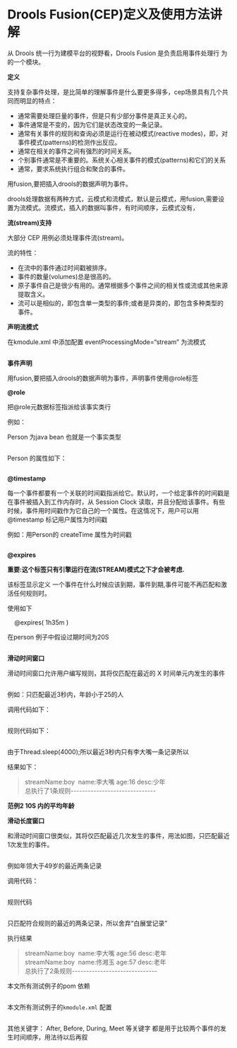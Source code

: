 # Drools Fusion(CEP)定义及使用方法讲解

从 Drools 统一行为建模平台的视野看，Drools Fusion 是负责启用事件处理行 为的一个模块。

**定义**

支持复杂事件处理，是比简单的理解事件是什么要更多得多，cep场景具有几个共同而明显的特点：

*   通常需要处理巨量的事件，但是只有少部分事件是真正关心的。
*   事件通常是不变的，因为它们是状态改变的一条记录。
*   通常有关事件的规则和查询必须是运行在被动模式(reactive modes)，即，对事件模式(patterns)的检测作出反应。
*   通常在相关的事件之间有强烈的时间关系。
*   个别事件通常是不重要的。系统关心相关事件的模式(patterns)和它们的关系
*   通常，要求系统执行组合和聚合的事件。

用fusion,要把插入drools的数据声明为事件。

drools处理数据有两种方式，云模式和流模式，默认是云模式，用fusion,需要设置为流模式。流模式，插入的数据叫事件，有时间顺序，云模式没有，

**流(stream)支持**

大部分 CEP 用例必须处理事件流(stream)。

流的特性：

*   在流中的事件通过时间戳被排序。
*   事件的数量(volumes)总是很高的。
*   原子事件自己是很少有用的。通常根据多个事件之间的相关性或流或其他来源提取含义。
*   流可以是相似的，即包含单一类型的事件;或者是异类的，即包含多种类型的事件。

**声明流模式**

在kmodule.xml 中添加配置 eventProcessingMode=“stream” 为流模式

```

```

**事件声明**

用fusion,要把插入drools的数据声明为事件，声明事件使用@role标签

**@role**

把@role元数据标签指派给该事实类行

例如：

Person 为java bean 也就是一个事实类型

```

```

Person 的属性如下：

```

```

**@timestamp**

每一个事件都要有一个关联的时间戳指派给它。默认时，一个给定事件的时间戳是在事件被插入到工作内存时，从 Session Clock 读取，并且分配给该事件。有些时候，事件用时间戳作为它自己的一个属性。在这情况下，用户可以用@timestamp 标记用户属性为时间戳

例如：用Person的 createTime 属性为时间戳

```

```

**@expires**

**重要:这个标签只有引擎运行在流(STREAM)模式之下才会被考虑.**

该标签显示定义 一个事件在什么时候应该到期，事件到期,事件可能不再匹配和激活任何规则时。

使用如下

    @expires( 1h35m )

在person 例子中假设过期时间为20S

```

```

**滑动时间窗口**

滑动时间窗口允许用户编写规则，其将仅匹配在最近的 X 时间单元内发生的事件

```

```

例如：只匹配最近3秒内，年龄小于25的人

调用代码如下：

```

```

规则代码如下：

```

```

由于Thread.sleep(4000);所以最近3秒内只有李大嘴一条记录所以

结果如下：

> streamName:boy  name:李大嘴 age:16 desc:少年  
> 总执行了1条规则------------------------------

**范例2 10S 内的平均年龄**

**滑动长度窗口**

和滑动时间窗口很类似，其将仅匹配最近几次发生的事件，用法如图，只匹配最近1次发生的事件。

```

```

例如年领大于49岁的最近两条记录

调用代码：

```

```

规则代码

```

```

只匹配符合规则的最近的两条记录，所以舍弃“白展堂记录”

执行结果

> streamName:boy  name:李大嘴 age:56 desc:老年  
> streamName:boy  name:佟湘玉 age:57 desc:老年  
> 总执行了2条规则------------------------------

本文所有测试例子的pom 依赖

```

```

本文所有测试例子的`kmodule.xml` 配置

```

```

其他关键字： After, Before, During, Meet 等关键字 都是用于比较两个事件的发生时间顺序，用法待以后再叙

